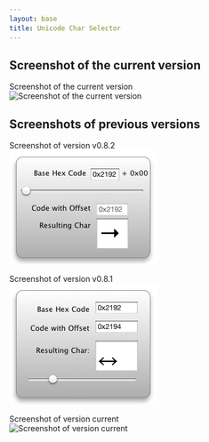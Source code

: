 ```yaml
---
layout: base
title: Unicode Char Selector
---
```


## Screenshot of the current version

Screenshot of the current version  
![Screenshot of the current version](./screenshots/screenshot-v0.8.2.png.png)

## Screenshots of previous versions

Screenshot of version v0.8.2  
![Screenshot of version v0.8.2](./screenshots/screenshot-v0.8.2.png)

Screenshot of version v0.8.1  
![Screenshot of version v0.8.1](./screenshots/screenshot-v0.8.1.png)

Screenshot of version current  
![Screenshot of version current](./screenshots/screenshot-current.png)

